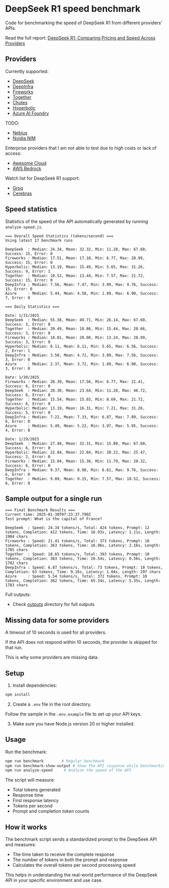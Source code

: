 # DeepSeek R1 speed benchmark

Code for benchmarking the speed of DeepSeek R1 from different providers' APIs.

Read the full report: [DeepSeek R1: Comparing Pricing and Speed Across Providers](https://prompt.16x.engineer/blog/deepseek-r1-cost-pricing-speed)

## Providers

Currently supported:

- [DeepSeek](https://www.deepseek.com/)
- [DeepInfra](https://deepinfra.com/)
- [Fireworks](https://fireworks.ai/)
- [Together](https://www.together.ai/)
- [Chutes](https://chutes.ai/)
- [Hyperbolic](https://hyperbolic.xyz/)
- [Azure AI Foundry](https://azure.microsoft.com/en-us/products/ai-foundry)

TODO:

- [Nebius](https://nebius.com/)
- [Nvidia NIM](https://build.nvidia.com/deepseek-ai/deepseek-r1)

Enterprise providers that I am not able to test due to high costs or lack of access:

- [Awesome Cloud](https://awesomecloud.ai/secure-deepseek-r1/)
- [AWS Bedrock](https://aws.amazon.com/blogs/aws/deepseek-r1-models-now-available-on-aws/)

Watch list for DeepSeek R1 support:

- [Groq](https://www.groq.com/)
- [Cerebras](https://cerebras.ai/)

## Speed statistics

Statistics of the speed of the API automatically generated by running `analyze-speed.js`.

```
=== Overall Speed Statistics (tokens/second) ===
Using latest 17 benchmark runs

DeepSeek  : Median: 24.34, Mean: 32.32, Min: 11.28, Max: 67.60, Success: 15, Error: 0
Fireworks : Median: 17.51, Mean: 17.18, Min: 6.77, Max: 28.99, Success: 15, Error: 0
Hyperbolic: Median: 13.19, Mean: 15.49, Min: 5.65, Max: 31.26, Success: 9, Error: 1
Together  : Median: 10.52, Mean: 13.44, Min: 7.57, Max: 21.72, Success: 15, Error: 0
DeepInfra : Median: 7.56, Mean: 7.47, Min: 3.09, Max: 9.76, Success: 15, Error: 0
Azure     : Median: 5.44, Mean: 4.58, Min: 1.89, Max: 6.90, Success: 7, Error: 0

=== Daily Statistics ===

Date: 1/31/2025
DeepSeek  : Median: 55.38, Mean: 49.71, Min: 26.14, Max: 67.60, Success: 3, Error: 0
Together  : Median: 20.49, Mean: 18.86, Min: 15.44, Max: 20.66, Success: 3, Error: 0
Fireworks : Median: 18.01, Mean: 20.08, Min: 13.24, Max: 28.99, Success: 3, Error: 0
Hyperbolic: Median: 6.11, Mean: 6.11, Min: 5.65, Max: 6.56, Success: 2, Error: 1
DeepInfra : Median: 3.50, Mean: 4.72, Min: 3.09, Max: 7.56, Success: 3, Error: 0
Azure     : Median: 2.37, Mean: 3.72, Min: 1.89, Max: 6.90, Success: 3, Error: 0

Date: 1/30/2025
Fireworks : Median: 20.39, Mean: 17.56, Min: 6.77, Max: 21.41, Success: 6, Error: 0
DeepSeek  : Median: 20.30, Mean: 23.64, Min: 11.28, Max: 46.72, Success: 6, Error: 0
Together  : Median: 15.54, Mean: 15.03, Min: 8.69, Max: 21.72, Success: 6, Error: 0
Hyperbolic: Median: 13.19, Mean: 16.31, Min: 7.21, Max: 31.26, Success: 5, Error: 0
DeepInfra : Median: 7.22, Mean: 7.33, Min: 6.87, Max: 7.89, Success: 6, Error: 0
Azure     : Median: 5.49, Mean: 5.22, Min: 3.97, Max: 5.95, Success: 4, Error: 0

Date: 1/29/2025
DeepSeek  : Median: 27.48, Mean: 32.31, Min: 15.80, Max: 67.60, Success: 6, Error: 0
Hyperbolic: Median: 22.84, Mean: 22.84, Min: 20.22, Max: 25.47, Success: 2, Error: 0
Fireworks : Median: 15.04, Mean: 15.36, Min: 11.79, Max: 20.32, Success: 6, Error: 0
DeepInfra : Median: 9.37, Mean: 8.98, Min: 6.61, Max: 9.76, Success: 6, Error: 0
Together  : Median: 9.09, Mean: 9.15, Min: 7.57, Max: 10.52, Success: 6, Error: 0
```

## Sample output for a single run

```
=== Final Benchmark Results ===
Current time: 2025-01-30T07:23:37.790Z
Test prompt: What is the capital of France?

DeepSeek  : Speed: 24.34 tokens/s, Total: 424 tokens, Prompt: 12 tokens, Completion: 412 tokens, Time: 16.93s, Latency: 1.11s, Length: 1904 chars
Fireworks : Speed: 21.41 tokens/s, Total: 373 tokens, Prompt: 10 tokens, Completion: 363 tokens, Time: 16.96s, Latency: 2.16s, Length: 1785 chars
Together  : Speed: 18.65 tokens/s, Total: 393 tokens, Prompt: 10 tokens, Completion: 383 tokens, Time: 20.54s, Latency: 0.56s, Length: 1782 chars
DeepInfra : Speed: 6.87 tokens/s, Total: 73 tokens, Prompt: 10 tokens, Completion: 63 tokens, Time: 9.16s, Latency: 1.04s, Length: 297 chars
Azure     : Speed: 5.54 tokens/s, Total: 372 tokens, Prompt: 10 tokens, Completion: 362 tokens, Time: 65.34s, Latency: 5.35s, Length: 1783 chars
```

Full outputs:

- Check [outputs](outputs) directory for full outputs

## Missing data for some providers

A timeout of 10 seconds is used for all providers.

If the API does not respond within 10 seconds, the provider is skipped for that run.

This is why some providers are missing data.

## Setup

1. Install dependencies:

```bash
npm install
```

2. Create a `.env` file in the root directory.

Follow the sample in the `.env.example` file to set up your API keys.

3. Make sure you have Node.js version 20 or higher installed.

## Usage

Run the benchmark:

```bash
npm run benchmark        # Regular benchmark
npm run benchmark-show-output # Show the API response while benchmarking
npm run analyze-speed     # Analyze the speed of the API
```

The script will measure:

- Total tokens generated
- Response time
- First response latency
- Tokens per second
- Prompt and completion token counts

## How it works

The benchmark script sends a standardized prompt to the DeepSeek API and measures:

- The time taken to receive the complete response
- The number of tokens in both the prompt and response
- Calculates the overall tokens per second processing speed

This helps in understanding the real-world performance of the DeepSeek API in your specific environment and use case.
